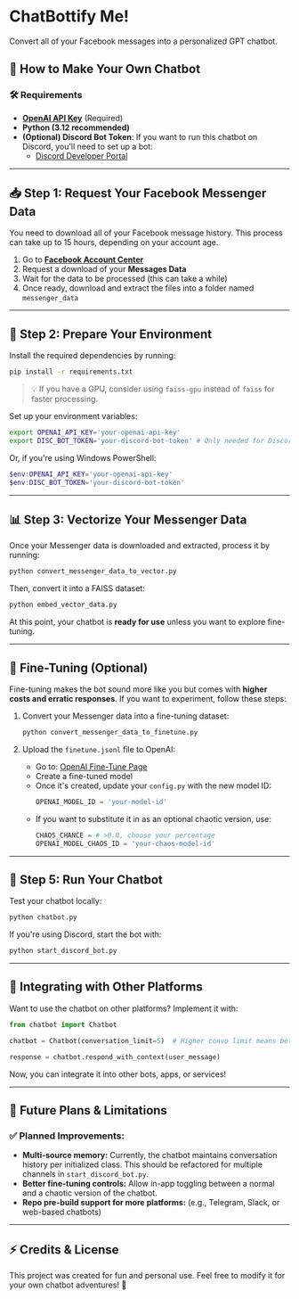# ChatBottify Me!

Convert all of your Facebook messages into a personalized GPT chatbot.

## 🚀 How to Make Your Own Chatbot

### 🛠️ Requirements

- **[OpenAI API Key](https://platform.openai.com)** (Required)
- **Python (3.12 recommended)**
- **(Optional) Discord Bot Token**: If you want to run this chatbot on Discord, you'll need to set up a bot:
  - [Discord Developer Portal](https://discord.com/developers/docs/intro)

---

## 📥 Step 1: Request Your Facebook Messenger Data

You need to download all of your Facebook message history. This process can take up to 15 hours, depending on your account age.

1. Go to **[Facebook Account Center](https://accountscenter.facebook.com/info_and_permissions)**
2. Request a download of your **Messages Data**
3. Wait for the data to be processed (this can take a while)
4. Once ready, download and extract the files into a folder named `messenger_data`

---

## 🔧 Step 2: Prepare Your Environment

Install the required dependencies by running:

```bash
pip install -r requirements.txt
```

> 💡 If you have a GPU, consider using `faiss-gpu` instead of `faiss` for faster processing.

Set up your environment variables:

```bash
export OPENAI_API_KEY='your-openai-api-key'
export DISC_BOT_TOKEN='your-discord-bot-token' # Only needed for Discord
```

Or, if you're using Windows PowerShell:

```powershell
$env:OPENAI_API_KEY='your-openai-api-key'
$env:DISC_BOT_TOKEN='your-discord-bot-token'
```

---

## 📊 Step 3: Vectorize Your Messenger Data

Once your Messenger data is downloaded and extracted, process it by running:

```bash
python convert_messenger_data_to_vector.py
```

Then, convert it into a FAISS dataset:

```bash
python embed_vector_data.py
```

At this point, your chatbot is **ready for use** unless you want to explore fine-tuning.

---

## 🤖 Fine-Tuning (Optional)

Fine-tuning makes the bot sound more like you but comes with **higher costs and erratic responses**. If you want to experiment, follow these steps:

1. Convert your Messenger data into a fine-tuning dataset:

   ```bash
   python convert_messenger_data_to_finetune.py
   ```

2. Upload the `finetune.jsonl` file to OpenAI:
   - Go to: [OpenAI Fine-Tune Page](https://platform.openai.com/finetune)
   - Create a fine-tuned model
   - Once it's created, update your `config.py` with the new model ID:
     ```python
     OPENAI_MODEL_ID = 'your-model-id'
     ```
   - If you want to substitute it in as an optional chaotic version, use:
     ```python
     CHAOS_CHANCE = # >0.0, choose your percentage
     OPENAI_MODEL_CHAOS_ID = 'your-chaos-model-id'
     ```

---

## 💬 Step 5: Run Your Chatbot

Test your chatbot locally:

```bash
python chatbot.py
```

If you're using Discord, start the bot with:

```bash
python start_discord_bot.py
```

---

## 🔌 Integrating with Other Platforms

Want to use the chatbot on other platforms? Implement it with:

```python
from chatbot import Chatbot

chatbot = Chatbot(conversation_limit=5)  # Higher convo limit means better memory but increased cost

response = chatbot.respond_with_context(user_message)
```

Now, you can integrate it into other bots, apps, or services!

---

## 🔮 Future Plans & Limitations

### ✅ Planned Improvements:
- **Multi-source memory:** Currently, the chatbot maintains conversation history per initialized class. This should be refactored for multiple channels in `start_discord_bot.py`.
- **Better fine-tuning controls:** Allow in-app toggling between a normal and a chaotic version of the chatbot.
- **Repo pre-build support for more platforms:** (e.g., Telegram, Slack, or web-based chatbots)

---

## ⚡ Credits & License

This project was created for fun and personal use. Feel free to modify it for your own chatbot adventures! 🚀
